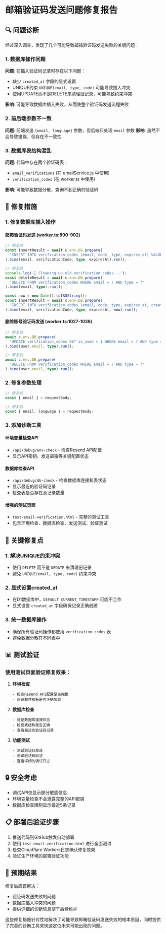 # 邮箱验证码发送问题修复报告

## 🔍 问题诊断

经过深入调查，发现了几个可能导致邮箱验证码发送失败的关键问题：

### 1. 数据库操作问题

**问题**: 在插入验证码记录时存在以下问题：
- 缺少 `created_at` 字段的显式设置
- UNIQUE约束 `UNIQUE(email, type, code)` 可能导致插入冲突
- 使用UPDATE而不是DELETE来清理旧记录，可能导致约束冲突

**影响**: 可能导致数据库插入失败，从而使整个验证码发送流程失败

### 2. 前后端参数不一致

**问题**: 前端发送 `{email, language}` 参数，但后端只处理 `email` 参数
**影响**: 虽然不会导致错误，但存在不一致性

### 3. 数据库表结构混乱

**问题**: 代码中存在两个验证码表：
- `email_verifications` (在 emailService.js 中使用)
- `verification_codes` (在 worker.ts 中使用)

**影响**: 可能导致数据分散，查询不到正确的验证码

## 🔧 修复措施

### 1. 修复数据库插入操作

#### 邮箱验证码发送 (worker.ts:890-902)
```typescript
// 修复前
const insertResult = await c.env.DB.prepare(
  'INSERT INTO verification_codes (email, code, type, expires_at) VALUES (?, ?, ?, ?)'
).bind(email, verificationCode, type, expiresAt).run();

// 修复后
console.log('💾 Cleaning up old verification codes...');
const deleteResult = await c.env.DB.prepare(
  'DELETE FROM verification_codes WHERE email = ? AND type = ?'
).bind(email, type).run();

const now = new Date().toISOString();
const insertResult = await c.env.DB.prepare(
  'INSERT INTO verification_codes (email, code, type, expires_at, created_at) VALUES (?, ?, ?, ?, ?)'
).bind(email, verificationCode, type, expiresAt, now).run();
```

#### 删除账号验证码发送 (worker.ts:1027-1036)
```typescript
// 修复前
await c.env.DB.prepare(
  'UPDATE verification_codes SET is_used = 1 WHERE email = ? AND type = ? AND is_used = 0'
).bind(user.email, type).run();

// 修复后
await c.env.DB.prepare(
  'DELETE FROM verification_codes WHERE email = ? AND type = ?'
).bind(user.email, type).run();
```

### 2. 修复参数处理

```typescript
// 修复前
const { email } = requestBody;

// 修复后
const { email, language } = requestBody;
```

### 3. 添加诊断工具

#### 环境变量检查API
- `/api/debug/env-check` - 检查Resend API配置
- 显示API密钥、发送邮箱等关键配置状态

#### 数据库检查API
- `/api/debug/db-check` - 检查数据库连接和表状态
- 显示最近的验证码记录
- 检查表是否存在及记录数量

#### 增强的测试页面
- `test-email-verification.html` - 完整的测试工具
- 包含环境检查、数据库检查、发送测试、验证测试

## 🎯 关键修复点

### 1. 解决UNIQUE约束冲突
- 使用 `DELETE` 而不是 `UPDATE` 来清理旧记录
- 避免 `UNIQUE(email, type, code)` 约束冲突

### 2. 显式设置created_at
- 在D1数据库中，`DEFAULT CURRENT_TIMESTAMP` 可能不工作
- 显式设置 `created_at` 字段确保记录正确创建

### 3. 统一数据库操作
- 确保所有验证码操作都使用 `verification_codes` 表
- 避免数据分散在不同表中

## 📊 测试验证

### 使用测试页面验证修复效果：

1. **环境检查**
   ```
   - 检查Resend API配置是否完整
   - 验证邮件模板是否正确加载
   ```

2. **数据库检查**
   ```
   - 验证数据库连接状态
   - 检查表结构是否正确
   - 查看最近的验证码记录
   ```

3. **功能测试**
   ```
   - 测试验证码发送
   - 测试验证码验证
   - 查看详细的调试日志
   ```

## 🔒 安全考虑

- 调试API仅显示部分敏感信息
- 环境变量检查不会泄露完整的API密钥
- 数据库检查限制显示最近5条记录

## 📋 部署后验证步骤

1. 推送代码到GitHub触发自动部署
2. 使用 `test-email-verification.html` 进行全面测试
3. 检查Cloudflare Workers日志确认修复效果
4. 验证生产环境的邮箱验证功能

## 🎉 预期结果

修复后应该解决：
- 验证码发送失败的问题
- 数据库插入冲突的问题
- 提供详细的诊断信息便于后续维护

这些修复措施针对性地解决了可能导致邮箱验证码发送失败的根本原因，同时提供了完善的诊断工具来快速定位未来可能出现的问题。
